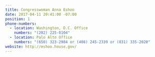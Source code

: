 ```yaml
---
title: Congresswoman Anna Eshoo
date: 2017-04-11 20:41:00 -07:00
position: 1
phone-numbers:
  - location: Washington, D.C. Office
    numbers: "(202) 225-8104"
  - location: Palo Alto Office
    numbers: "(650) 323-2984 or (408) 245-2339 or (831) 335-2020"
website: http://eshoo.house.gov/
---
```

